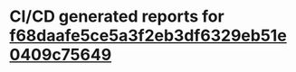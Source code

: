 # CI/CD generated reports for [f68daafe5ce5a3f2eb3df6329eb51e0409c75649](https://github.com/hydephp/develop/commit/f68daafe5ce5a3f2eb3df6329eb51e0409c75649)
